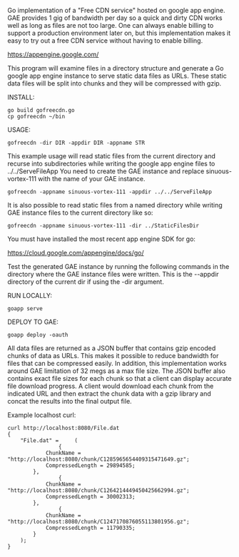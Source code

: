 Go implementation of a "Free CDN service" hosted on google app engine. GAE provides 1 gig of
bandwidth per day so a quick and dirty CDN works well as long as files are not too large.
One can always enable billing to support a production environment later on, but this
implementation makes it easy to try out a free CDN service without having to enable billing.

https://appengine.google.com/

This program will examine files in a directory structure and generate a Go google app engine
instance to serve static data files as URLs. These static data files will be split into chunks
and they will be compressed with gzip.

INSTALL:

	go build gofreecdn.go
	cp gofreecdn ~/bin

USAGE:

	gofreecdn -dir DIR -appdir DIR -appname STR

This example usage will read static files from the current directory and recurse
into subdirectories while writing the google app engine files to ../../ServeFileApp
You need to create the GAE instance and replace sinuous-vortex-111 with the name
of your GAE instance.

	gofreecdn -appname sinuous-vortex-111 -appdir ../../ServeFileApp

It is also possible to read static files from a named directory while writing
GAE instance files to the current directory like so:

	gofreecdn -appname sinuous-vortex-111 -dir ../StaticFilesDir

You must have installed the most recent app engine SDK for go:

https://cloud.google.com/appengine/docs/go/

Test the generated GAE instance by running the following commands in the
directory where the GAE instance files were written. This is the --appdir
directory of the current dir if using the -dir argument.

RUN LOCALLY:

	goapp serve

DEPLOY TO GAE:

	goapp deploy -oauth

All data files are returned as a JSON buffer that contains gzip encoded chunks
of data as URLs. This makes it possible to reduce bandwidth for files that can be
compressed easily. In addition, this implementation works around GAE limitation
of 32 megs as a max file size. The JSON buffer also contains exact file sizes
for each chunk so that a client can display accurate file download progress.
A client would download each chunk from the indicated URL and then extract the
chunk data with a gzip library and concat the results into the final output file.

Example localhost curl:

	curl http://localhost:8080/File.dat
	{
    	"File.dat" =     (
                	{
            	ChunkName = "http://localhost:8080/chunk/C1285965654409315471649.gz";
            	CompressedLength = 29894585;
        	},
                	{
            	ChunkName = "http://localhost:8080/chunk/C1264214449450425662994.gz";
            	CompressedLength = 30002313;
        	},
                	{
            	ChunkName = "http://localhost:8080/chunk/C1247170876055113801956.gz";
            	CompressedLength = 11790335;
        	}
    	);
	}

